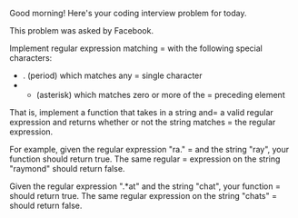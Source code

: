Good morning! Here's your coding interview problem for today.

This problem was asked by Facebook.

Implement regular expression matching =
with the following special characters:

 * . (period) which matches any =
single character
 * * (asterisk) which matches zero or more of the =
preceding element

That is, implement a function that takes in a string and=
 a valid regular
expression and returns whether or not the string matches =
the regular expression.

For example, given the regular expression "ra." =
and the string "ray", your
function should return true. The same regular =
expression on the string "raymond"
should return false.

Given the regular expression ".*at" and the string "chat", your function =
should
return true. The same regular expression on the string "chats" =
should return
false.